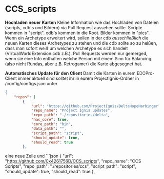 # CCS_scripts

**Hochladen neuer Karten**
Kleine Information wie das Hochladen von Dateien (scripts, cdb's und Bildern) via Pull Request aussehen sollte.
Scripte kommen in "script".
cdb's kommen in die Root.
Bilder kommen in "pics".
Wenn ein Archetype erweitert wird, sollen in der cdb *ausschließlich* die neuen Karten dieses Archetypes zu stehen und die cdb sollte so zu heißen, dass man sofort weiß um welchen Archetype es sich handelt (VirtualWorldExtension.cdb z.B.).
Pull Requests werden nur gemerged, wenn sie eine Info enthalten welche Person mit einem Sinn für Balancing (also nicht Rundas, aber z.B. Retrogamer) die Karte abgesegnet hat.

**Automatisches Update für den Client**
Damit die Karten in eurem EDOPro-Client immer aktuell sind solltet ihr in eurem ProjectIgnis-Ordner in /config/configs.json unter

```json
{
    "repos": [
        {
            "url": "https://github.com/ProjectIgnis/DeltaHopeHarbinger",
            "repo_name": "Project Ignis updates",
            "repo_path": "./repositories/delta",
            "has_core": true,
            "core_path": "bin",
            "data_path": "",
            "script_path": "script",
            "should_update": true,
            "should_read": true
        },
```
eine neue Zeile und ```json
        {
            "url": "https://github.com/0x4261756D/CCS_scripts",
            "repo_name": "CCS Scripts",
            "repo_path": "./repositories/ccs",
            "script_path": "script",
            "should_update": true,
            "should_read": true
        },
``` einfügt.
